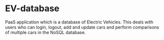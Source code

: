 # EV-database
PaaS application which is a database of Electric Vehicles. 
This deals with users who can login, logout, add and update cars and perform comparisons of multiple cars in the NoSQL database.

